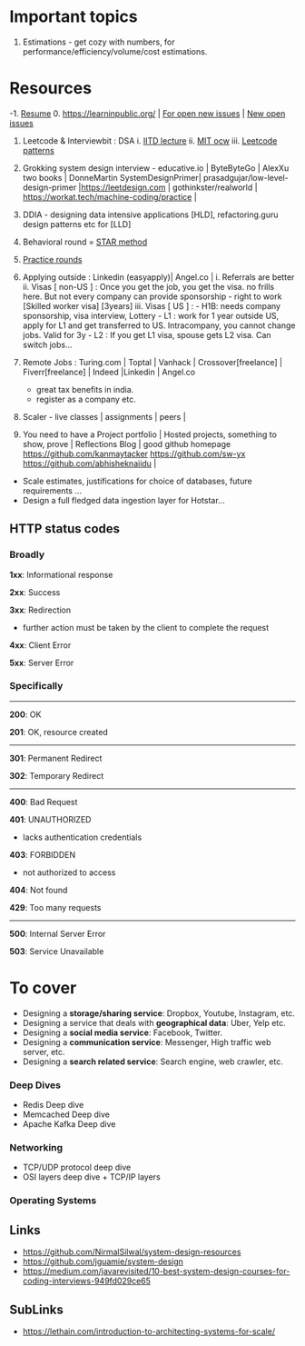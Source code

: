 # Important topics
1. Estimations - get cozy with numbers, for performance/efficiency/volume/cost estimations.

# Resources
-1. [Resume](https://www.codetriage.com/)
0. https://learninpublic.org/  | [For open new issues](https://up-for-grabs.net/#/) | [New open issues](https://www.codetriage.com/)
1. Leetcode & Interviewbit : DSA
	i. [IITD lecture](https://www.youtube.com/watch?v=zWg7U0OEAoE&list=PLBF3763AF2E1C572F)
	ii. [MIT ocw](https://ocw.mit.edu/courses/6-006-introduction-to-algorithms-spring-2020/)
	iii. [Leetcode patterns](https://seanprashad.com/leetcode-patterns/)

2. Grokking system design interview - educative.io | ByteByteGo | AlexXu two books | DonneMartin SystemDesignPrimer| prasadgujar/low-level-design-primer |https://leetdesign.com | gothinkster/realworld | https://workat.tech/machine-coding/practice | 
3. DDIA - designing data intensive applications [HLD], refactoring.guru design patterns etc for [LLD]
4. Behavioral round = [STAR method](https://www.themuse.com/advice/star-interview-method)
5. [Practice rounds](https://www.pramp.com)
6. Applying outside : Linkedin (easyapply)| Angel.co | 
	i. Referrals are better 
	ii. Visas [ non-US ] : Once you get the job, you get the visa. no frills here. But not every company can provide sponsorship
		- right to work [Skilled worker visa] [3years]
	iii. Visas [ US ] : 
		- H1B: needs company sponsorship, visa interview, Lottery
		- L1 : work for 1 year outside US, apply for L1 and get transferred to US. Intracompany, you cannot change jobs. Valid for 3y
		- L2 : If you get L1 visa, spouse gets L2 visa. Can switch jobs...
7. Remote Jobs : Turing.com | Toptal | Vanhack | Crossover[freelance] | Fiverr[freelance] | Indeed |Linkedin | Angel.co
	- great tax benefits in india.
	- register as a company etc.
4. Scaler - live classes | assignments |  peers | 
5. You need to have a Project portfolio | Hosted projects, something to show, prove | Reflections Blog | good github homepage https://github.com/kanmaytacker https://github.com/sw-yx https://github.com/abhisheknaiidu |


- Scale estimates, justifications for choice of databases, future requirements ...
- Design a full fledged data ingestion layer for Hotstar...







## HTTP status codes

### Broadly

**1xx**: Informational response

**2xx**: Success

**3xx**: Redirection

- further action must be taken by the client to complete the request

**4xx**: Client Error

**5xx**: Server Error

### Specifically

<hr/>

**200**: OK

**201**: OK, resource created

<hr/>

**301**: Permanent Redirect

**302**: Temporary Redirect

<hr/>

**400**: Bad Request

**401**: UNAUTHORIZED

- lacks authentication credentials

**403**: FORBIDDEN

- not authorized to access

**404**: Not found

**429**: Too many requests

<hr/>

**500**: Internal Server Error

**503**: Service Unavailable

# To cover

- Designing a **storage/sharing service**: Dropbox, Youtube, Instagram, etc.
- Designing a service that deals with **geographical data**: Uber, Yelp etc.
- Designing a **social media service**: Facebook, Twitter.
- Designing a **communication service**: Messenger, High traffic web server, etc.
- Designing a **search related service**: Search engine, web crawler, etc.

### Deep Dives

- Redis Deep dive
- Memcached Deep dive
- Apache Kafka Deep dive

### Networking

- TCP/UDP protocol deep dive
- OSI layers deep dive + TCP/IP layers

### Operating Systems

## Links

- <https://github.com/NirmalSilwal/system-design-resources>
- <https://github.com/jguamie/system-design>
- <https://medium.com/javarevisited/10-best-system-design-courses-for-coding-interviews-949fd029ce65>

## SubLinks

- <https://lethain.com/introduction-to-architecting-systems-for-scale/>

